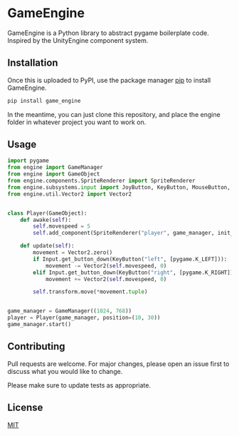 # GameEngine

GameEngine is a Python library to abstract pygame boilerplate code. Inspired by the UnityEngine component system.

## Installation

Once this is uploaded to PyPI, use the package manager [pip](https://pip.pypa.io/en/stable/) to install GameEngine.

```bash
pip install game_engine
```

In the meantime, you can just clone this repository, and place the engine folder in whatever project you want to work on.

## Usage

```python
import pygame
from engine import GameManager
from engine import GameObject
from engine.components.SpriteRenderer import SpriteRenderer
from engine.subsystems.input import JoyButton, KeyButton, MouseButton, Input
from engine.util.Vector2 import Vector2


class Player(GameObject):
    def awake(self):
        self.movespeed = 5
        self.add_component(SpriteRenderer("player", game_manager, init_args={"img_path": "assets/player.png"}))

    def update(self):
        movement = Vector2.zero()
        if Input.get_button_down(KeyButton("left", [pygame.K_LEFT])):
            movement -= Vector2(self.movespeed, 0)
        elif Input.get_button_down(KeyButton("right", [pygame.K_RIGHT])):
            movement += Vector2(self.movespeed, 0)

        self.transform.move(*movement.tuple)


game_manager = GameManager((1024, 768))
player = Player(game_manager, position=(10, 30))
game_manager.start()

```

## Contributing
Pull requests are welcome. For major changes, please open an issue first to discuss what you would like to change.

Please make sure to update tests as appropriate.

## License
[MIT](https://choosealicense.com/licenses/mit/)
